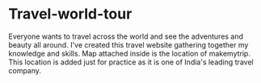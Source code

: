 # Travel-world-tour

Everyone wants to travel across the world and see the adventures and beauty all around.
I've created this travel website gathering together my knowledge and skills. 
Map attached inside is the location of makemytrip. This location is added just for practice as it is one of India's leading travel company.
